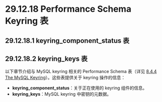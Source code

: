 # 29.12.18 Performance Schema Keyring 表

## 29.12.18.1 keyring_component_status 表

## 29.12.18.2 keyring_keys 表

以下章节介绍与 MySQL keyring 相关的 Performance Schema 表（详见 [8.4.4 The MySQL Keyring](#the-mysql-keyring)）。这些表提供关于 keyring 操作的信息：

- **keyring_component_status**：关于正在使用的 keyring 组件的信息。
- **keyring_keys**：MySQL keyring 中密钥的元数据。